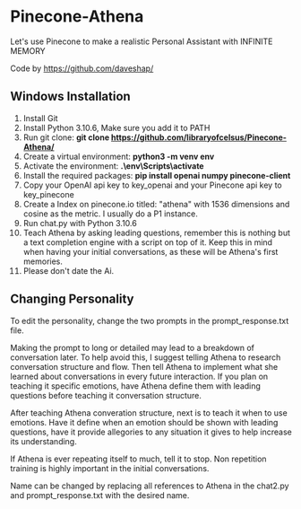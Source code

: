 # Pinecone-Athena
Let's use Pinecone to make a realistic Personal Assistant with INFINITE MEMORY

Code by https://github.com/daveshap/

## Windows Installation

1. Install Git
2. Install Python 3.10.6, Make sure you add it to PATH
3. Run git clone: **git clone https://github.com/libraryofcelsus/Pinecone-Athena/**
4. Create a virtual environment: **python3 -m venv env**
5. Activate the environment: **.\env\Scripts\activate**
6. Install the required packages: **pip install openai numpy pinecone-client**
7. Copy your OpenAI api key to key_openai and your Pinecone api key to key_pinecone
8. Create a Index on pinecone.io titled: "athena" with 1536 dimensions and cosine as the metric. I usually do a P1 instance.
9. Run chat.py with Python 3.10.6
10. Teach Athena by asking leading questions, remember this is nothing but a text completion engine with a script on top of it. Keep this in mind when having your initial conversations, as these will be Athena's first memories.
11. Please don't date the Ai.

## Changing Personality

To edit the personality, change the two prompts in the prompt_response.txt file.

Making the prompt to long or detailed may lead to a breakdown of conversation later.
To help avoid this, I suggest telling Athena to research conversation structure and flow. Then tell Athena to implement what she learned about conversations in every future interaction. If you plan on teaching it specific emotions, have Athena define them with leading questions before teaching it conversation structure.

After teaching Athena converation structure, next is to teach it when to use emotions. Have it define when an emotion should be shown with leading questions, have it provide allegories to any situation it gives to help increase its understanding.

If Athena is ever repeating itself to much, tell it to stop. Non repetition training is highly important in the initial conversations.

Name can be changed by replacing all references to Athena in the chat2.py and prompt_response.txt with the desired name.
